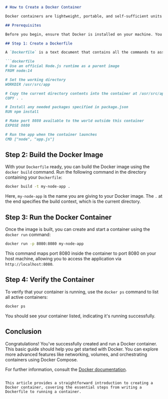 ```markdown
# How to Create a Docker Container

Docker containers are lightweight, portable, and self-sufficient units that contain everything needed to run a piece of software, including the code, runtime, libraries, and system tools. Here's a step-by-step guide on how to create a Docker container.

## Prerequisites

Before you begin, ensure that Docker is installed on your machine. You can download it from the [official Docker website](https://www.docker.com/products/docker-desktop).

## Step 1: Create a Dockerfile

A `Dockerfile` is a text document that contains all the commands to assemble a Docker image. Here's a simple example of a Dockerfile for a Node.js application:

```dockerfile
# Use an official Node.js runtime as a parent image
FROM node:14

# Set the working directory
WORKDIR /usr/src/app

# Copy the current directory contents into the container at /usr/src/app
COPY . .

# Install any needed packages specified in package.json
RUN npm install

# Make port 8080 available to the world outside this container
EXPOSE 8080

# Run the app when the container launches
CMD ["node", "app.js"]
```

## Step 2: Build the Docker Image

With your `Dockerfile` ready, you can build the Docker image using the `docker build` command. Run the following command in the directory containing your `Dockerfile`:

```bash
docker build -t my-node-app .
```

Here, `my-node-app` is the name you are giving to your Docker image. The `.` at the end specifies the build context, which is the current directory.

## Step 3: Run the Docker Container

Once the image is built, you can create and start a container using the `docker run` command:

```bash
docker run -p 8080:8080 my-node-app
```

This command maps port 8080 inside the container to port 8080 on your host machine, allowing you to access the application via `http://localhost:8080`.

## Step 4: Verify the Container

To verify that your container is running, use the `docker ps` command to list all active containers:

```bash
docker ps
```

You should see your container listed, indicating it's running successfully.

## Conclusion

Congratulations! You've successfully created and run a Docker container. This basic guide should help you get started with Docker. You can explore more advanced features like networking, volumes, and orchestrating containers using Docker Compose.

For further information, consult the [Docker documentation](https://docs.docker.com/).
```

This article provides a straightforward introduction to creating a Docker container, covering the essential steps from writing a Dockerfile to running a container.

